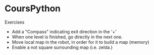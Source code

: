 # CoursPython
Exercises


- Add a "Compass" indicating exit direction in the '+'
- When one level is finished, go directly in the next one.
- Move local map in the robot, in order for it to build a map (memory)
- Enable a not square surrounding map (i.e. zelda.)

